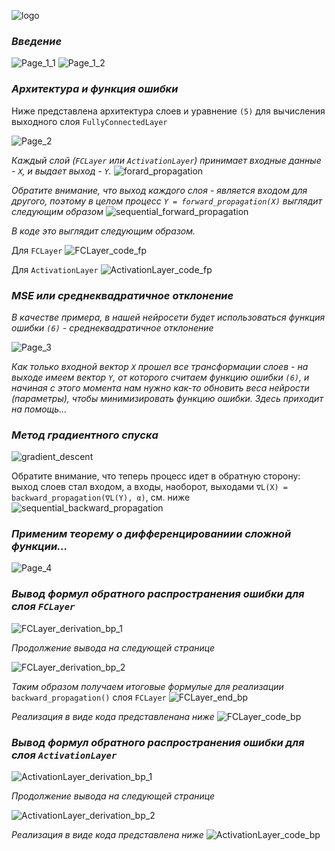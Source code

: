 ![logo](./images/logo.png)

### *Введение*

![Page_1_1](./images/_Page_1_1.png)
![Page_1_2](./images/_Page_1_2.png)

### *Архитектура и функция ошибки*
Ниже представлена архитектура слоев и уравнение `(5)` для вычисления выходного слоя `FullyConnectedLayer`

![Page_2](./images/Page_2_bestVersion.JPG)

_Каждый слой (`FCLayer` или `ActivationLayer`) принимает входные данные - `X`, и выдает выход - `Y`._
![forard_propagation](./images/forward_propagation.png)

_Обратите внимание, что выход каждого слоя - является входом для другого, поэтому в целом процесс `Y = forward_propagation(X)`
выглядит следующим образом_
![sequential_forward_propagation](./images/sequential_forward_propagation.png)

_В коде это выглядит следующим образом._ 

Для `FCLayer`
![FCLayer_code_fp](./images/FCLayer_forward_propagation.png)

Для `ActivationLayer`
![ActivationLayer_code_fp](./images/ActivationLayer_forward_propagation.png)


### *MSE или среднеквадратичное отклонение*
_В качестве примера, в нашей нейросети будет использоваться функция ошибки `(6)` - среднеквадратичное отклонение_

![Page_3](./images/ChainRuleProblem.JPG)

_Как только входной вектор `X` прошел все трансформации слоев - на выходе имеем вектор `Y`,
от которого считаем функцию ошибки `(6)`, и начиная с этого момента нам нужно как-то обновить веса нейрости (параметры), чтобы
минимизировать функцию ошибки. Здесь приходит на помощь..._
### *Метод градиентного спуска*

![gradient_descent](./images/gradient_descent.png)

Обратите внимание, что теперь процесс идет в обратную сторону: выход слоев стал входом, а входы, наоборот, выходами
`∇L(X) = backward_propagation(∇L(Y), α)`, см. ниже
![sequential_backward_propagation](./images/sequential_backward_propagation.png)

### *Применим теорему о дифференцированиии сложной функции...*

![Page_4](./images/ChainRuleWithGraphics.JPG)

### *Вывод формул обратного распространения ошибки для слоя `FCLayer`*

![FCLayer_derivation_bp_1](./images/FCLayer_backward_propagation_derivation_1.JPG)

*Продолжение вывода на следующей странице*

![FCLayer_derivation_bp_2](./images/FCLayer_backward_propagation_derivation_2.JPG)

_Таким образом получаем итоговые формулые для реализации_ `backward_propagation()` слоя `FCLayer`
![FCLayer_end_bp](./images/FCLayer_bp_end.png)

_Реализация в виде кода представленана ниже_
![FCLayer_code_bp](./images/FCLayer_code_bp.png)

### *Вывод формул обратного распространения ошибки для слоя `ActivationLayer`*

![ActivationLayer_derivation_bp_1](./images/ActivationLayer_bp_derivation_1.JPG)

*Продолжение вывода на следующей странице*

![ActivationLayer_derivation_bp_2](./images/ActivationLayer_bp_derivation_2.JPG)

_Реализация в виде кода представлена ниже_
![ActivationLayer_code_bp](./images/ActivationLayer_code_bp.png)
